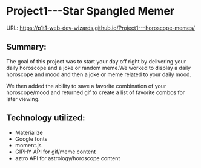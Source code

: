 # Project1---Star Spangled Memer

URL: https://p1t1-web-dev-wizards.github.io/Project1---horoscope-memes/

## Summary:

The goal of this project was to start your day off right by delivering your daily horoscope and a joke or random meme.We worked to display a daily horoscope and mood and then a joke or meme related to your daily mood. 

We then added the ability to save a favorite combination of your horoscope/mood and returned gif to create a list of favorite combos for later viewing.


## Technology utilized:

- Materialize
- Google fonts
- moment.js
- GIPHY API for gif/meme content
- aztro API for astrology/horoscope content